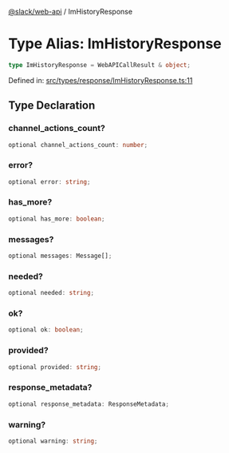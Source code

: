 [@slack/web-api](../index.md) / ImHistoryResponse

# Type Alias: ImHistoryResponse

```ts
type ImHistoryResponse = WebAPICallResult & object;
```

Defined in: [src/types/response/ImHistoryResponse.ts:11](https://github.com/slackapi/node-slack-sdk/blob/main/packages/web-api/src/types/response/ImHistoryResponse.ts#L11)

## Type Declaration

### channel\_actions\_count?

```ts
optional channel_actions_count: number;
```

### error?

```ts
optional error: string;
```

### has\_more?

```ts
optional has_more: boolean;
```

### messages?

```ts
optional messages: Message[];
```

### needed?

```ts
optional needed: string;
```

### ok?

```ts
optional ok: boolean;
```

### provided?

```ts
optional provided: string;
```

### response\_metadata?

```ts
optional response_metadata: ResponseMetadata;
```

### warning?

```ts
optional warning: string;
```
